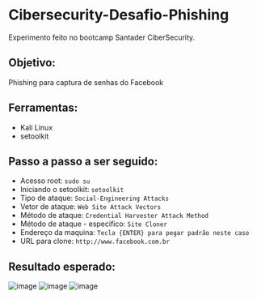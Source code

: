 # Cibersecurity-Desafio-Phishing
Experimento feito no bootcamp Santader CiberSecurity.

## Objetivo:
Phishing para captura de senhas do Facebook

## Ferramentas:
- Kali Linux
- setoolkit

## Passo a passo a ser seguido:
- Acesso root: ``` sudo su ```
- Iniciando o setoolkit: ``` setoolkit ```
- Tipo de ataque: ``` Social-Engineering Attacks ```
- Vetor de ataque: ``` Web Site Attack Vectors ```
- Método de ataque: ```Credential Harvester Attack Method ```
- Método de ataque - especifico: ``` Site Cloner ```
- Endereço da maquina: ``` Tecla {ENTER} para pegar padrão neste caso ```
- URL para clone: ``` http://www.facebook.com.br ```

## Resultado esperado:

![image](https://github.com/Keavell/Cibersecurity-Desafio-Phishing/assets/147361188/9a07462d-484e-4418-9924-1d2f538fc69f)
![image](https://github.com/Keavell/Cibersecurity-Desafio-Phishing/assets/147361188/3f70feda-d08d-4a8c-ac2e-a6d48e5b2a72)
![image](https://github.com/Keavell/Cibersecurity-Desafio-Phishing/assets/147361188/831c737a-b223-4f9b-b3d5-fad4f4e394c3)










